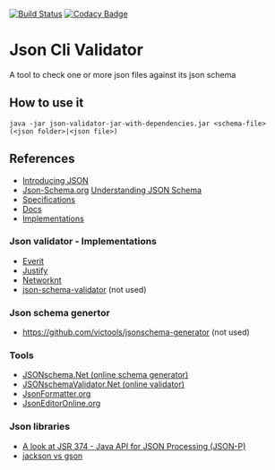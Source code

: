 [![Build Status](https://travis-ci.org/iubar/json-validator.svg?branch=master)](https://travis-ci.org/iubar/json-validator) [![Codacy Badge](https://api.codacy.com/project/badge/Grade/629e2af7ae1e4f839dbb560fd3e32aa2)](https://www.codacy.com/app/Iubar/json-validator?utm_source=github.com&amp;utm_medium=referral&amp;utm_content=iubar/json-validator&amp;utm_campaign=Badge_Grade)

# Json Cli Validator
A tool to check one or more json files against its json schema

## How to use it
    java -jar json-validator-jar-with-dependencies.jar <schema-file> (<json folder>|<json file>)

## References
- [Introducing JSON](http://www.json.org/json-it.html)
- [Json-Schema.org](https://json-schema.org) [Understanding JSON Schema](https://json-schema.org/understanding-json-schema/index.html)
- [Specifications](http://json-schema.org/specification-links.html) 
- [Docs](https://json-schema.org/understanding-json-schema/)
- [Implementations](http://json-schema.org/implementations.html)

### Json validator - Implementations
- [Everit](https://github.com/everit-org/json-schema)
- [Justify](https://github.com/leadpony/justify)
- [Networknt](https://github.com/networknt/json-schema-validator)
- [json-schema-validator](https://github.com/java-json-tools/json-schema-validator) (not used)

### Json schema genertor
- https://github.com/victools/jsonschema-generator (not used)

### Tools
- [JSONschema.Net (online schema generator)](https://jsonschema.net)
- [JSONschemaValidator.Net (online validator)](https://www.jsonschemavalidator.net)
- [JsonFormatter.org](https://jsonformatter.org/json-editor)
- [JsonEditorOnline.org](https://jsoneditoronline.org)

### Json libraries

- [A look at JSR 374 - Java API for JSON Processing (JSON-P)](https://golb.hplar.ch/2019/08/json-p.html)
- [jackson vs gson](https://www.baeldung.com/jackson-vs-gson)

